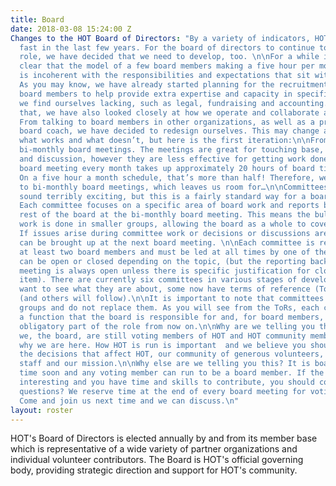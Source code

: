 ```yaml
---
title: Board
date: 2018-03-08 15:24:00 Z
Changes to the HOT Board of Directors: "By a variety of indicators, HOT has grown
  fast in the last few years. For the board of directors to continue to play an effective
  role, we have decided that we need to develop, too. \n\nFor a while it has been
  clear that the model of a few board members making a five hour per month time commitment
  is incoherent with the responsibilities and expectations that sit with the board.
  As you may know, we have already started planning for the recruitment of advisory
  board members to help provide extra expertise and capacity in specific areas where
  we find ourselves lacking, such as legal, fundraising and accounting.\n\nBeyond
  that, we have also looked closely at how we operate and collaborate as a board.
  From talking to board members in other organizations, as well as a professional
  board coach, we have decided to redesign ourselves. This may change as we discover
  what works and what doesn’t, but here is the first iteration:\n\nFrom monthly  to
  bi-monthly board meetings. The meetings are great for touching base, reporting back
  and discussion, however they are less effective for getting work done. Having a
  board meeting every month takes up approximately 20 hours of board time collectively.
  On a five hour a month schedule, that’s more than half! Therefore, we are moving
  to bi-monthly board meetings, which leaves us room for…\n\nCommittees. This doesn’t
  sound terribly exciting, but this is a fairly standard way for a board to operate.
  Each committee focuses on a specific area of board work and reports back to the
  rest of the board at the bi-monthly board meeting. This means the bulk of actual
  work is done in smaller groups, allowing the board as a whole to cover more bases.
  If issues arise during committee work or decisions or discussions are needed, they
  can be brought up at the next board meeting. \n\nEach committee is required to have
  at least two board members and must be led at all times by one of these two. Committees
  can be open or closed depending on the topic, (but the reporting back at the board
  meeting is always open unless there is specific justification for closing an agenda
  item). There are currently six committees in various stages of development. If you
  want to see what they are about, some now have terms of reference (ToR) available
  (and others will follow).\n\nIt is important to note that committees are not working
  groups and do not replace them. As you will see from the ToRs, each committee performs
  a function that the board is responsible for and, for board members, they are an
  obligatory part of the role from now on.\n\nWhy are we telling you this? Because,
  we, the board, are still voting members of HOT and HOT community members - that’s
  why we are here. How HOT is run is important  and we believe you should know about
  the decisions that affect HOT, our community of generous volunteers, our fantastic
  staff and our mission.\n\nWhy else are we telling you this? It is board election
  time soon and any voting member can run to be a board member. If the above sounds
  interesting and you have time and skills to contribute, you should consider it.\n\nAny
  questions? We reserve time at the end of every board meeting for voting member questions.
  Come and join us next time and we can discuss.\n"
layout: roster
---
```


HOT's Board of Directors is elected annually by and from its member base which is representative of a wide variety of partner organizations and individual volunteer contributors. The Board is HOT's official governing body, providing strategic direction and support for HOT's community.
